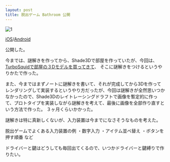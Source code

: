 ```yaml
---
layout: post
title: 脱出ゲーム Bathroom 公開
---
```


![1]({{site.baseurl}}/images/2016-10-31_1.png)

[iOS](https://itunes.apple.com/app/id1151631948?mt=8&ls=1)/[Android](https://play.google.com/store/apps/details?id=info.mygames888.bathroom)

公開した。

今までは、謎解きを作ってから、Shade3Dで部屋を作っていたが、今回は、[TurboSquidで部屋の３Dモデルを買ってきて](http://www.turbosquid.com/3d-models/3d-bathroom-interior-2/747670)、
そこに謎解きをつけるというやりかたで作った。

また、今まではまずノートに謎解きを書いて、それが完成してから3Dを作ってレンダリングして実装するというやり方だったが、今回は謎解きが全然思いつかなかったので、Shade3Dのレイトレーシングドラフトで画像を暫定的に作って、プロトタイプを実装しながら謎解きを考えて、最後に画像を全部作り直すという方法で作った。
３ヶ月くらいかかった。

謎解きは特に真新しくないが、入力装置は今までになさそうなものを考えた。

脱出ゲームでよくある入力装置の例
・数字入力
・アイテム並べ替え
・ボタンを押す順番
など

ドライバーと鍵はどうしても毎回出てくるので、いつかドライバーと鍵縛りで作りたい。

